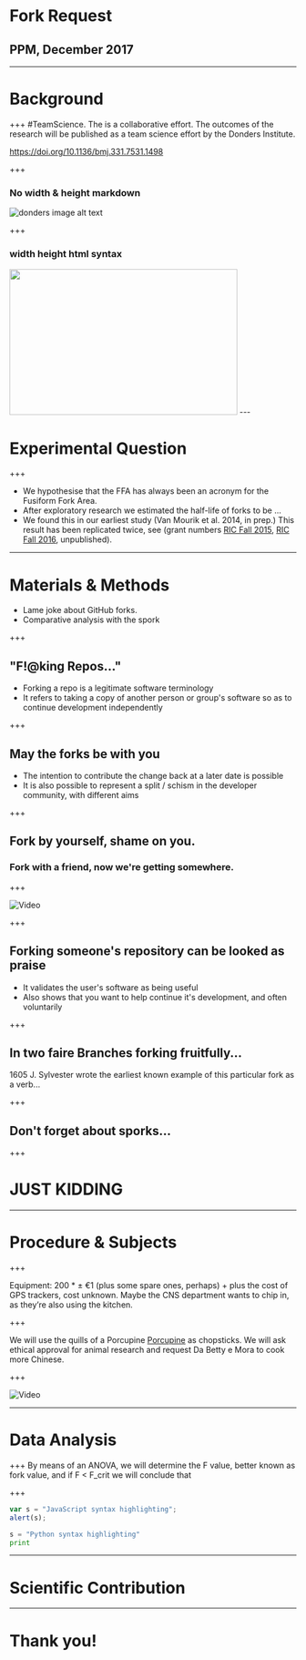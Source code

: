 # Fork Request 
## PPM, December 2017

---

# Background

+++
#TeamScience. The is a collaborative effort. The outcomes of the research will be published as a team science effort by the Donders Institute.

https://doi.org/10.1136/bmj.331.7531.1498

+++
### No width & height markdown
![donders image alt text](http://www.ru.nl/publish/pages/796445/from_molecule_to_population_fw.png)

+++
### width height html syntax
<img alt-text="molecule to population" src='http://www.ru.nl/publish/pages/796445/from_molecule_to_population_fw.png' width=400 height=256/>
---

# Experimental Question
+++
- We hypothesise that the FFA has always been an acronym for the Fusiform Fork Area.
- After exploratory research we estimated the half-life of forks to be ...
 - We found this in our earliest study (Van Mourik et al. 2014, in prep.) This result has been replicated twice,
 see (grant numbers [RIC Fall 2015](https://docs.google.com/document/d/15jg1YHpHG_-xchWnq9zHXQoU33K2eqEI97rbhe0TdVI), [RIC Fall 2016](https://docs.google.com/document/d/1JwDWR4ktyRerZ78i_v9WBSoHi2pvvsan2ejlBvIaXpU), unpublished).

---

# Materials & Methods
- Lame joke about GitHub forks.
- Comparative analysis with the spork

+++

## "F!@king Repos..."
- Forking a repo is a legitimate software terminology
- It refers to taking a copy of another person or group's software so as to continue development independently

+++

## May the forks be with you
- The intention to contribute the change back at a later date is possible
- It is also possible to represent a split / schism in the developer community, with different aims

+++

## Fork by yourself, shame on you.  
### Fork with a friend, now we're getting somewhere.


+++

![Video](https://www.youtube.com/embed/MaGSG7Lselk?start=6)

+++

## Forking someone's repository can be looked as praise
- It validates the user's software as being useful
- Also shows that you want to help continue it's development, and often voluntarily

+++

## In two faire Branches forking fruitfully...
1605 J. Sylvester wrote the earliest known example of this particular fork as a verb...

+++

## Don't forget about sporks...

+++

# JUST KIDDING

---

# Procedure & Subjects

+++

Equipment: 200 * ± €1 (plus some spare ones, perhaps) + plus the cost of GPS trackers, cost unknown. Maybe the CNS department wants to chip in, as they’re also using the kitchen.

+++

We will use the quills of a Porcupine [Porcupine](https://timvanmourik.github.io/Porcupine) as chopsticks. We will ask ethical approval for animal research and request Da Betty e Mora to cook more Chinese.


+++

![Video](https://www.youtube.com/embed/4cSdEGK_G_U)


---

# Data Analysis

+++
By means of an ANOVA, we will determine the F value, better known as fork value, and if F < F_crit we will conclude that 

+++
```javascript
var s = "JavaScript syntax highlighting";
alert(s);
```

```python
s = "Python syntax highlighting"
print
```

---
# Scientific Contribution

---

# Thank you!
